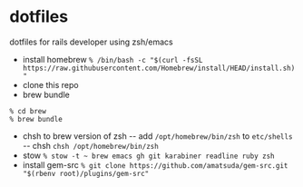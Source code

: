 # dotfiles
dotfiles for rails developer using zsh/emacs

- install homebrew
`% /bin/bash -c "$(curl -fsSL https://raw.githubusercontent.com/Homebrew/install/HEAD/install.sh)"`
- clone this repo
- brew bundle
```
% cd brew
% brew bundle
```
- chsh to brew version of zsh
-- add `/opt/homebrew/bin/zsh` to `etc/shells`
-- chsh
`chsh /opt/homebrew/bin/zsh`
- stow
`% stow -t ~ brew emacs gh git karabiner readline ruby zsh`
- install gem-src
`% git clone https://github.com/amatsuda/gem-src.git "$(rbenv root)/plugins/gem-src"`
